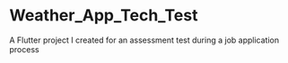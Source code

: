 # Weather_App_Tech_Test
A Flutter project I created for an assessment test during a job application process
